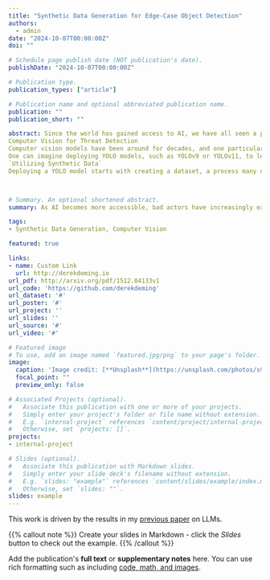 ```yaml
---
title: "Synthetic Data Generation for Edge-Case Object Detection"
authors:
  - admin
date: "2024-10-07T00:00:00Z"
doi: ""

# Schedule page publish date (NOT publication's date).
publishDate: "2024-10-07T00:00:00Z"

# Publication type.
publication_types: ["article"]

# Publication name and optional abbreviated publication name.
publication: ""
publication_short: ""

abstract: Since the world has gained access to AI, we have all seen a proliferation of bad actors. The need for rapid and accurate detection of phishing attacks embedded within email and messaging platforms has become paramount. Traditional detection methods, including heuristics, analyst rules, and YARA-based mechanisms, have inherent limitations, often resulting in significant inaccuracies—particularly high false positives (FPs) or false negatives (FNs), especially around edge-case detections. To overcome these limitations, one could deploy a full end to end deep learning-based pipeline which could dramatically enhance both speed and accuracy in threat detections.
Computer Vision for Threat Detection
Computer vision models have been around for decades, and one particular family of models that many people are familiar with is YOLO (You Only Look Once). Under the Ultralytics license, the YOLO family has progressed through versions YOLOv3 to YOLOv11 (the most recent). To work with these models, companies are typically required to open-source their work—including model weights and datasets—or obtain a license. Given that most enterprises cannot open-source their proprietary data, licensing becomes the default path. Despite the costs, the value added by deploying the latest versions of YOLO can greatly outweigh the expenses, especially for companies reliant on costly third-party OCR solutions... sh*t can get expensive. 
One can imagine deploying YOLO models, such as YOLOv9 or YOLOv11, to leverage their advanced architectures that balance speed and accuracy. These models could be integrated into a detection pipeline to identify potential threats, such as phishing emails that contain suspicious links or scam images or even impersonations of your company.
`Utilizing Synthetic Data`
Deploying a YOLO model starts with creating a dataset, a process many engineers find mundane due to the time-consuming tasks of building and labeling data. While most enterprise data has its limitations and is typically imbalanced, we can leverage synthetic data to tailor our dataset specifically for edge-case detections, where traditional analyst rules, heuristics, and costly third-party software tend to fail. With all of the latest generative AI tools, such as Stable Diffusion, DALL-E, Segment Anything Model 2 (SAM), Variational Autoencoders (VAEs), generating a highly diverse dataset has never been easier. This diversity is required nowadays so that we can simulate the real-world edge-case conditions which would easily fool our traditional detection methods. 



# Summary. An optional shortened abstract.
summary: As AI becomes more accessible, bad actors have increasingly exploited it, driving the urgent need for rapid and accurate phishing detection in email and messaging platforms. Traditional methods like heuristics, analyst rules, and YARA often struggle with edge cases, resulting in high false positive (FP) or false negative (FN) rates. To address these shortcomings, deploying deep learning-based pipelines, particularly with YOLO (You Only Look Once) models, can greatly enhance detection accuracy and speed. While YOLO models like YOLOv9 or YOLOv11 offer advanced architectures for threat detection, licensing costs can be high. However, these costs can be justified by their ability to replace expensive third-party OCR tools. Additionally, using synthetic data generated by tools like Stable Diffusion or DALL-E allows for the creation of highly diverse datasets, essential for training models to handle edge-case detections that traditional methods struggle with.

tags:
- Synthetic Data Generation, Computer Vision

featured: true

links:
- name: Custom Link
  url: http://derekdeming.io
url_pdf: http://arxiv.org/pdf/1512.04133v1
url_code: 'https://github.com/derekdeming'
url_dataset: '#'
url_poster: '#'
url_project: ''
url_slides: ''
url_source: '#'
url_video: '#'

# Featured image
# To use, add an image named `featured.jpg/png` to your page's folder. 
image:
  caption: 'Image credit: [**Unsplash**](https://unsplash.com/photos/s9CC2SKySJM)'
  focal_point: ""
  preview_only: false

# Associated Projects (optional).
#   Associate this publication with one or more of your projects.
#   Simply enter your project's folder or file name without extension.
#   E.g. `internal-project` references `content/project/internal-project/index.md`.
#   Otherwise, set `projects: []`.
projects:
- internal-project

# Slides (optional).
#   Associate this publication with Markdown slides.
#   Simply enter your slide deck's filename without extension.
#   E.g. `slides: "example"` references `content/slides/example/index.md`.
#   Otherwise, set `slides: ""`.
slides: example
---
```


This work is driven by the results in my [previous paper](/publication/conference-paper/) on LLMs.

{{% callout note %}}
Create your slides in Markdown - click the *Slides* button to check out the example.
{{% /callout %}}

Add the publication's **full text** or **supplementary notes** here. You can use rich formatting such as including [code, math, and images](https://docs.hugoblox.com/content/writing-markdown-latex/).
